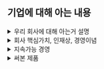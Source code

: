## 기업에 대해 아는 내용

<details markdown = "1">
<summary>우리 회사에 대해 아는거 설명</summary>
KT&G는 1883년 설립 이후 140년 넘게 이어온 전통을 가진 종합 생활·건강 기업입니다.
핵심 사업은 담배이며, 글로벌 Top Tier를 지향하며 해외 시장에서도 브랜드 경쟁력을 강화하고 있습니다. 특히 국내에서는 담배 제품의 원료가 되는 판상엽을 유일하게 제조·수출하는 기업으로서 차별성을 갖고 있습니다.<br>

또한 건강기능식품 분야에서는 정관장으로 잘 알려진 KGC 인삼공사를 중심으로 확고한 입지를 다지고 있고, 제약·바이오, 부동산 사업까지 포트폴리오를 다각화하며 안정적인 성장을 이어가고 있습니다.<br>

더 나아가 친환경·사회공헌·윤리경영을 강조하는 ESG 전략과 차세대 제품인 NGP 사업을 통해 미래 성장 동력까지 확보하고 있는, 전통과 혁신을 동시에 추구하는 기업이라고 이해했습니다.<br>
<br>
건강기능 식품 : KGC 인삼공사, KGC 예본(천연물 헬스케어), KGC 라이프 엔진, 코스모코스(화장품 및 관련 상품)<br>
제약 바이오 : 영진약품(비스콘틴, 항생제)<br>
부동산 : 상상 스테이<br>
<br>
과학적 역량 기반 유해성 저감 기술, 글로벌 스틱 생산 기지 통한 공급 기반 구축, 전자담배가 주목 받음. 이에 맞게 분당 1만 개비 생산하는 스틱 생산 최전
</details>

<details markdown = "1">
<summary>회사 핵심가치, 인재상, 경영이념</summary>
추진력과 리더쉽을 갖춘 이성적 가치와, 도전과 열정으로 사람을 소중히 여기는 감성적 가치 
-> 두개의 가치의 균형을 잡아주는 통찰력으로  고객 신뢰와 사랑을 실현하는 균형적 가치 지향
<br>
인재상 : CEO(Challenge, Execute, Optimize)<br>
Challenge : 끊임없이 도전 하는 인재(성장 집념, 창의적 사고)<br>
Execute : 성과를 내기 위해 노력하는 인재(사실 입각 판단, 신속한 실행 및 성과 창출)<br>
Optimize : 상호 협력 인재(나보다는 우리를 먼저)<br>
<br>
바른 기업, 깨어있는 기업, 함께하는 기업
</details>

<details markdown = "1">
<summary>지속가능 경영</summary>
Green Impact 기반으로 2030년까지 재생에너지 80% 달성, Social Impact 기반 사회 공헌 전략(복지 재단, 장학재단, 상상플래닛), NGP 사업으로 미래 동력, 윤리 경영 진행<br>
-> 복지 재단으로 저소독층 경제 문화 활동 지원, 해외 구호 및 교육 인프라 개선, 자원 봉사<br>
-> 장학 재단 : 상상장학사업, 인재 육성 장학 사업, 문화 예술 장학 사업<br>
-> 상상플래닛 : 상상스타트업 캠프, 소셜벤처 성장 지원<br>
-> 상상펀드 : 기부 마켓/기부 청원<br>
-> 상상마당 : 신진 아티스트 발굴, 공영 전시 지원<br>
</details>


<details markdown = "1">
<summary>써본 제품</summary>
제가 주로 폈던 담배 : 프랜치 블랙이랑 쿠바나샷 1미리. 지금은 이오니아 그린 주로 핀다.(미리 수 낮은거 비해 타격감이 좋음)<br>
-> 릴 솔리드 펴봤는데. 핏 체인지
비스콘틴 800 -> 부모님
</details>


